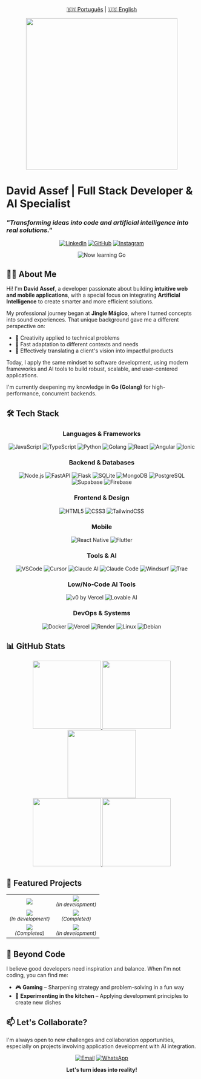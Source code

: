 <p align="center">
  <a href="README.md">🇧🇷 Português</a> |
  <a href="README_EN.md">🇺🇸 English</a>
</p>

<p align="center">
  <img src="https://media.giphy.com/media/qgQUggAC3Pfv687qPC/giphy.gif" width="400">
</p>

# David Assef | Full Stack Developer & AI Specialist

### _"Transforming ideas into code and artificial intelligence into real solutions."_

<div align="center">

  [![LinkedIn](https://img.shields.io/badge/-LinkedIn-0077B5?style=for-the-badge&logo=linkedin&logoColor=white)](https://www.linkedin.com/in/david-assef-carneiro-2a2891b9/)
  [![GitHub](https://img.shields.io/badge/-Github-181717?style=for-the-badge&logo=github&logoColor=white)](https://github.com/davidassef)
  [![Instagram](https://img.shields.io/badge/-Instagram-E4405F?style=for-the-badge&logo=instagram&logoColor=white)](https://www.instagram.com/davidassef/)

</div>

<p align="center">
  <img src="https://img.shields.io/badge/Now_learning-Go-00ADD8?style=for-the-badge&logo=go&logoColor=white" alt="Now learning Go" />
</p>

## 👨‍💻 About Me

Hi! I'm **David Assef**, a developer passionate about building **intuitive web and mobile applications**, with a special focus on integrating **Artificial Intelligence** to create smarter and more efficient solutions.

My professional journey began at **Jingle Mágico**, where I turned concepts into sound experiences. That unique background gave me a different perspective on:
- 🎯 Creativity applied to technical problems
- 🔄 Fast adaptation to different contexts and needs
- 🤝 Effectively translating a client's vision into impactful products

Today, I apply the same mindset to software development, using modern frameworks and AI tools to build robust, scalable, and user-centered applications.

I'm currently deepening my knowledge in <strong>Go (Golang)</strong> for high-performance, concurrent backends.

## 🛠️ Tech Stack

<div align="center">
  <h3>Languages & Frameworks</h3>
  <img src="https://img.shields.io/badge/JavaScript-F7DF1E?style=for-the-badge&logo=javascript&logoColor=black" alt="JavaScript" />
  <img src="https://img.shields.io/badge/TypeScript-3178C6?style=for-the-badge&logo=typescript&logoColor=white" alt="TypeScript" />
  <img src="https://img.shields.io/badge/Python-3776AB?style=for-the-badge&logo=python&logoColor=white" alt="Python" />
  <img src="https://img.shields.io/badge/Go-00ADD8?style=for-the-badge&logo=go&logoColor=white" alt="Golang" />
  <img src="https://img.shields.io/badge/React-61DAFB?style=for-the-badge&logo=react&logoColor=black" alt="React" />
  <img src="https://img.shields.io/badge/Angular-DD0031?style=for-the-badge&logo=angular&logoColor=white" alt="Angular" />
  <img src="https://img.shields.io/badge/Ionic-3880FF?style=for-the-badge&logo=ionic&logoColor=white" alt="Ionic" />

  <h3>Backend & Databases</h3>
  <img src="https://img.shields.io/badge/Node.js-339933?style=for-the-badge&logo=nodedotjs&logoColor=white" alt="Node.js" />
  <img src="https://img.shields.io/badge/FastAPI-009688?style=for-the-badge&logo=fastapi&logoColor=white" alt="FastAPI" />
  <img src="https://img.shields.io/badge/Flask-000000?style=for-the-badge&logo=flask&logoColor=white" alt="Flask" />
  <img src="https://img.shields.io/badge/SQLite-003B57?style=for-the-badge&logo=sqlite&logoColor=white" alt="SQLite" />
  <img src="https://img.shields.io/badge/MongoDB-47A248?style=for-the-badge&logo=mongodb&logoColor=white" alt="MongoDB" />
  <img src="https://img.shields.io/badge/PostgreSQL-4169E1?style=for-the-badge&logo=postgresql&logoColor=white" alt="PostgreSQL" />
  <img src="https://img.shields.io/badge/Supabase-3ECF8E?style=for-the-badge&logo=supabase&logoColor=white" alt="Supabase" />
  <img src="https://img.shields.io/badge/Firebase-FFCA28?style=for-the-badge&logo=firebase&logoColor=black" alt="Firebase" />

  <h3>Frontend & Design</h3>
  <img src="https://img.shields.io/badge/HTML5-E34F26?style=for-the-badge&logo=html5&logoColor=white" alt="HTML5" />
  <img src="https://img.shields.io/badge/CSS3-1572B6?style=for-the-badge&logo=css3&logoColor=white" alt="CSS3" />
  <img src="https://img.shields.io/badge/TailwindCSS-06B6D4?style=for-the-badge&logo=tailwindcss&logoColor=white" alt="TailwindCSS" />

  <h3>Mobile</h3>
  <img src="https://img.shields.io/badge/React_Native-61DAFB?style=for-the-badge&logo=react&logoColor=black" alt="React Native" />
  <img src="https://img.shields.io/badge/Flutter-02569B?style=for-the-badge&logo=flutter&logoColor=white" alt="Flutter" />

  <h3>Tools & AI</h3>
  <img src="https://img.shields.io/badge/VS_Code-007ACC?style=for-the-badge&logo=visual-studio-code&logoColor=white" alt="VSCode" />
  <img src="https://img.shields.io/badge/Cursor-000000?style=for-the-badge&logo=cursor&logoColor=white" alt="Cursor" />
  <img src="https://img.shields.io/badge/Claude_AI-D97757?style=for-the-badge&logo=anthropic&logoColor=white" alt="Claude AI" />
  <img src="https://img.shields.io/badge/Claude_Code-000000?style=for-the-badge&logo=anthropic&logoColor=white" alt="Claude Code" />
  <img src="https://img.shields.io/badge/Windsurf-5A3FFF?style=for-the-badge&logo=codeium&logoColor=white" alt="Windsurf" />
  <img src="https://img.shields.io/badge/Trae-444444?style=for-the-badge" alt="Trae" />

  <h3>Low/No‑Code AI Tools</h3>
  <img src="https://img.shields.io/badge/v0%20by%20Vercel-000000?style=for-the-badge&logo=vercel&logoColor=white" alt="v0 by Vercel" />
  <img src="https://img.shields.io/badge/Lovable_AI-FF4D6D?style=for-the-badge" alt="Lovable AI" />

  <h3>DevOps & Systems</h3>
  <img src="https://img.shields.io/badge/Docker-2496ED?style=for-the-badge&logo=docker&logoColor=white" alt="Docker" />
  <img src="https://img.shields.io/badge/Vercel-000000?style=for-the-badge&logo=vercel&logoColor=white" alt="Vercel" />
  <img src="https://img.shields.io/badge/Render-46E3B7?style=for-the-badge&logo=render&logoColor=white" alt="Render" />
  <img src="https://img.shields.io/badge/Linux-FCC624?style=for-the-badge&logo=linux&logoColor=black" alt="Linux" />
  <img src="https://img.shields.io/badge/Debian-A81D33?style=for-the-badge&logo=debian&logoColor=white" alt="Debian" />
</div>

## 📊 GitHub Stats

<div align="center">
  <a href="https://github.com/davidassef">
    <img height="180em" src="https://github-profile-summary-cards.vercel.app/api/cards/stats?username=davidassef&theme=tokyonight" />
    <img height="180em" src="https://github-profile-summary-cards.vercel.app/api/cards/productive-time?username=davidassef&theme=tokyonight" />
  </a>
</div>

<div align="center">
  <a href="https://github.com/davidassef">
    <img height="180em" src="https://github-profile-summary-cards.vercel.app/api/cards/profile-details?username=davidassef&theme=tokyonight" />
  </a>
</div>

<div align="center">
  <a href="https://github.com/davidassef">
    <img height="180em" src="https://github-profile-summary-cards.vercel.app/api/cards/repos-per-language?username=davidassef&theme=tokyonight" />
    <img height="180em" src="https://github-profile-summary-cards.vercel.app/api/cards/most-commit-language?username=davidassef&theme=tokyonight" />
  </a>
</div>

## 🚀 Featured Projects

<div align="center">
  <table>
    <tr>
      <td align="center">
        <a href="https://github.com/davidassef/PokeApi">
          <img src="https://github-readme-stats.vercel.app/api/pin/?username=davidassef&repo=PokeApi&theme=tokyonight" />
        </a>
      </td>
      <td align="center">
        <a href="https://github.com/davidassef/Autonomo_Control">
          <img src="https://github-readme-stats.vercel.app/api/pin/?username=davidassef&repo=Autonomo_Control&theme=tokyonight" />
        </a>
        <br/><sub><em>(In development)</em></sub>
      </td>
    </tr>
    <tr>
      <td align="center">
        <a href="https://github.com/davidassef/ReciboFast">
          <img src="https://github-readme-stats.vercel.app/api/pin/?username=davidassef&repo=ReciboFast&theme=tokyonight" />
        </a>
        <br/><sub><em>(In development)</em></sub>
      </td>
      <td align="center">
        <a href="https://github.com/davidassef/Amazon-Search">
          <img src="https://github-readme-stats.vercel.app/api/pin/?username=davidassef&repo=Amazon-Search&theme=tokyonight" />
        </a>
        <br/><sub><em>(Completed)</em></sub>
      </td>
    </tr>
    <tr>
      <td align="center">
        <a href="https://github.com/davidassef/OMentalista">
          <img src="https://github-readme-stats.vercel.app/api/pin/?username=davidassef&repo=OMentalista&theme=tokyonight" />
        </a>
        <br/><sub><em>(Completed)</em></sub>
      </td>
      <td align="center">
        <a href="https://github.com/davidassef/StudioFlow">
          <img src="https://github-readme-stats.vercel.app/api/pin/?username=davidassef&repo=StudioFlow&theme=tokyonight" />
        </a>
        <br/><sub><em>(In development)</em></sub>
      </td>
    </tr>
  </table>
</div>

## 🌟 Beyond Code

I believe good developers need inspiration and balance. When I'm not coding, you can find me:

- 🎮 **Gaming** – Sharpening strategy and problem-solving in a fun way
- 🍲 **Experimenting in the kitchen** – Applying development principles to create new dishes

## 📫 Let's Collaborate?

I'm always open to new challenges and collaboration opportunities, especially on projects involving application development with AI integration.

<div align="center">

  [![Email](https://img.shields.io/badge/Email-D14836?style=for-the-badge&logo=gmail&logoColor=white)](mailto:davidassef@gmail.com)
  [![WhatsApp](https://img.shields.io/badge/WhatsApp-25D366?style=for-the-badge&logo=whatsapp&logoColor=white)](https://wa.me/5585996642441)

  **Let's turn ideas into reality!**
</div>
